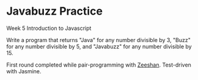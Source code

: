 # Javabuzz Practice

Week 5 Introduction to Javascript

Write a program that returns "Java" for any number divisible by 3, "Buzz" for any number divisible by 5, and "Javabuzz" for any number divisible by 15.

First round completed while pair-programming with [Zeeshan](https://github.com/zrasool88). Test-driven with Jasmine.
